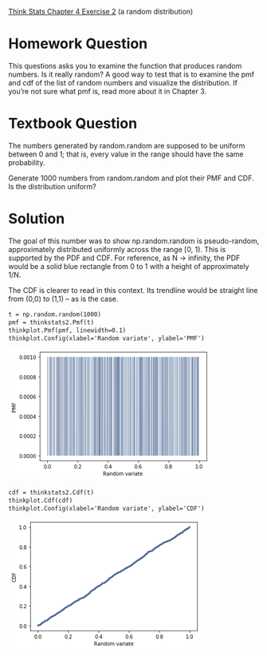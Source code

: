 [Think Stats Chapter 4 Exercise 2](http://greenteapress.com/thinkstats2/html/thinkstats2005.html#toc41) (a random distribution)

# Homework Question

This questions asks you to examine the function that produces random numbers. Is it really random? A good way to test that is to examine the pmf and cdf of the list of random numbers and visualize the distribution. If you’re not sure what pmf is, read more about it in Chapter 3.

# Textbook Question

The numbers generated by random.random are supposed to be uniform between 0 and 1; that is, every value in the range should have the same probability. 

Generate 1000 numbers from random.random and plot their PMF and CDF. Is the distribution uniform?

# Solution

The goal of this number was to show np.random.random is pseudo-random, approximately distributed uniformly across the range [0, 1). This is supported by the PDF and CDF. For reference, as N -> infinity, the PDF would be a solid blue rectangle from 0 to 1 with a height of approximately 1/N.

The CDF is clearer to read in this context. Its trendline would be straight line from (0,0) to (1,1) – as is the case.

```
t = np.random.random(1000)
pmf = thinkstats2.Pmf(t)
thinkplot.Pmf(pmf, linewidth=0.1)
thinkplot.Config(xlabel='Random variate', ylabel='PMF')
```

![plot](4_pmf.png)

```
cdf = thinkstats2.Cdf(t)
thinkplot.Cdf(cdf)
thinkplot.Config(xlabel='Random variate', ylabel='CDF')
```

![plot](4_cdf.png)